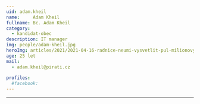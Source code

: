 ```yaml
---
uid: adam.kheil
name:     Adam Kheil
fullname: Bc. Adam Kheil
category:
  - kandidat-obec
description: IT manager
img: people/adam-kheil.jpg
heroImg: articles/2021/2021-04-16-radnice-neumi-vysvetlit-pul-milionovy-pro-valentu.jpg
age: 25 let
mail:
  - adam.kheil@pirati.cz
 
profiles:
  #facebook: 
---
```



---
